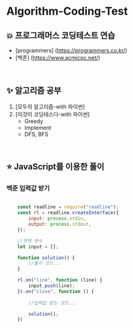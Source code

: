 # Algorithm-Coding-Test
## 💥 프로그래머스 코딩테스트 연습
- [programmers] (https://programmers.co.kr/)
- [백준] (https://www.acmicpc.net/)

<br>

## ✨ 알고리즘 공부
1. [모두의 알고리즘-with 파이썬]
2. [이것이 코딩테스다-with 파이썬]
    - Greedy
    - Implement
    - DFS, BFS

<br>

## ⭐ JavaScript를 이용한 풀이
### 백준 입력값 받기
```javascript
    
    const readline = require("readline"); 
    const rl = readline.createInterface({ 
        input: process.stdin, 
        output: process.stdout, 
    }); 

    //전역 변수
    let input = [];

    function solution() {
        //풀이 코드...
    }

    rl.on("line", function (line) {
        input.push(line); 
    }).on("close", function () { 
        
        //입력값 받는 코드...

        solution();
    })
```
<br>
